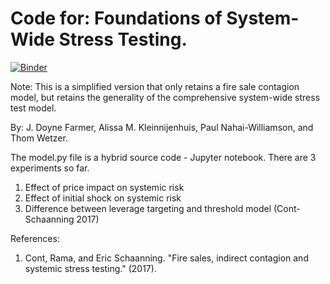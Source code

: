 # Code for: Foundations of System-Wide Stress Testing.

[![Binder](https://mybinder.org/badge_logo.svg)](https://mybinder.org/v2/gh/rht/bank_contagion/master)

Note: This is a simplified version that only retains a fire sale contagion model, but retains the generality of the comprehensive system-wide stress test model.

By: J. Doyne Farmer, Alissa M. Kleinnijenhuis, Paul Nahai-Williamson, and Thom Wetzer.

The model.py file is a hybrid source code - Jupyter notebook.
There are 3 experiments so far.
1. Effect of price impact on systemic risk
2. Effect of initial shock on systemic risk
3. Difference between leverage targeting and threshold model (Cont-Schaanning 2017)

References:
1. Cont, Rama, and Eric Schaanning. "Fire sales, indirect contagion and systemic stress testing." (2017).
